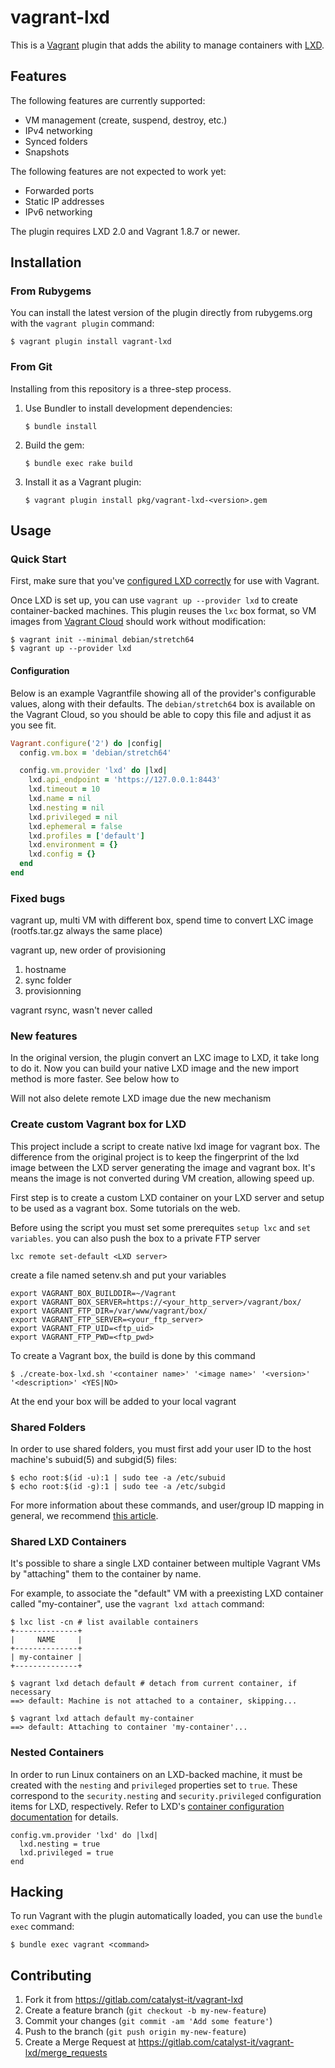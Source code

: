 # vagrant-lxd

This is a [Vagrant][] plugin that adds the ability to manage containers
with [LXD][].

[Vagrant]: https://www.vagrantup.com/
[LXD]: https://linuxcontainers.org/lxd/

## Features

The following features are currently supported:

 - VM management (create, suspend, destroy, etc.)
 - IPv4 networking
 - Synced folders
 - Snapshots

The following features are not expected to work yet:

 - Forwarded ports
 - Static IP addresses
 - IPv6 networking

The plugin requires LXD 2.0 and Vagrant 1.8.7 or newer.

## Installation

### From Rubygems

You can install the latest version of the plugin directly from
rubygems.org with the `vagrant plugin` command:

    $ vagrant plugin install vagrant-lxd

### From Git

Installing from this repository is a three-step process.

 1. Use Bundler to install development dependencies:
    
        $ bundle install
    
 2. Build the gem:
    
        $ bundle exec rake build
    
 3. Install it as a Vagrant plugin:
    
        $ vagrant plugin install pkg/vagrant-lxd-<version>.gem

## Usage

### Quick Start

First, make sure that you've [configured LXD correctly][setting-up-lxd]
for use with Vagrant.

Once LXD is set up, you can use `vagrant up --provider lxd` to create
container-backed machines. This plugin reuses the `lxc` box format, so
VM images from [Vagrant Cloud][cloud] should work without modification:

    $ vagrant init --minimal debian/stretch64
    $ vagrant up --provider lxd

[setting-up-lxd]: doc/setting-up-lxd.md
[cloud]: https://app.vagrantup.com/boxes/search?provider=lxc

#### Configuration

Below is an example Vagrantfile showing all of the provider's
configurable values, along with their defaults. The `debian/stretch64`
box is available on the Vagrant Cloud, so you should be able to copy
this file and adjust it as you see fit.

``` ruby
Vagrant.configure('2') do |config|
  config.vm.box = 'debian/stretch64'

  config.vm.provider 'lxd' do |lxd|
    lxd.api_endpoint = 'https://127.0.0.1:8443'
    lxd.timeout = 10
    lxd.name = nil
    lxd.nesting = nil
    lxd.privileged = nil
    lxd.ephemeral = false
    lxd.profiles = ['default']
    lxd.environment = {}
    lxd.config = {}
  end
end
```

### Fixed bugs

vagrant up, multi VM with different box, spend time to convert LXC image (rootfs.tar.gz always the same place)

vagrant up, new order of provisioning
 1. hostname
 2. sync folder
 3. provisionning

vagrant rsync, wasn't never called

### New features

In the original version, the plugin convert an LXC image to LXD, it take long to do it. Now you can build your native LXD image and the new import method is more faster. See below how to

Will not also delete remote LXD image due the new mechanism

### Create custom Vagrant box for LXD

This project include a script to create native lxd image for vagrant box. The difference from the original project is to keep the fingerprint of the lxd image between the LXD server generating the image and vagrant box. It's means the image is not converted during VM creation, allowing speed up.

First step is to create a custom LXD container on your LXD server and setup to be used as a vagrant box. Some tutorials on the web.

Before using the script you must set some prerequites `setup lxc` and `set variables`. you can also push the box to a private FTP server

    lxc remote set-default <LXD server>

create a file named setenv.sh and put your variables

    export VAGRANT_BOX_BUILDDIR=~/Vagrant
    export VAGRANT_BOX_SERVER=https://<your_http_server>/vagrant/box/
    export VAGRANT_FTP_DIR=/var/www/vagrant/box/
    export VAGRANT_FTP_SERVER=<your_ftp_server>
    export VAGRANT_FTP_UID=<ftp_uid>
    export VAGRANT_FTP_PWD=<ftp_pwd>

To create a Vagrant box, the build is done by this command

    $ ./create-box-lxd.sh '<container name>' '<image name>' '<version>' '<description>' <YES|NO>

At the end your box will be added to your local vagrant

### Shared Folders

In order to use shared folders, you must first add your user ID to the
host machine's subuid(5) and subgid(5) files:

    $ echo root:$(id -u):1 | sudo tee -a /etc/subuid
    $ echo root:$(id -g):1 | sudo tee -a /etc/subgid

For more information about these commands, and user/group ID mapping in
general, we recommend [this article][1].

[1]: https://insights.ubuntu.com/2017/06/15/custom-user-mappings-in-lxd-containers/

### Shared LXD Containers

It's possible to share a single LXD container between multiple Vagrant
VMs by "attaching" them to the container by name.

For example, to associate the "default" VM with a preexisting LXD
container called "my-container", use the `vagrant lxd attach` command:

    $ lxc list -cn # list available containers
    +--------------+
    |     NAME     |
    +--------------+
    | my-container |
    +--------------+

    $ vagrant lxd detach default # detach from current container, if necessary
    ==> default: Machine is not attached to a container, skipping...

    $ vagrant lxd attach default my-container
    ==> default: Attaching to container 'my-container'...

### Nested Containers

In order to run Linux containers on an LXD-backed machine, it must be
created with the `nesting` and `privileged` properties set to `true`.
These correspond to the `security.nesting` and `security.privileged`
configuration items for LXD, respectively. Refer to LXD's [container
configuration documentation][docs] for details.

    config.vm.provider 'lxd' do |lxd|
      lxd.nesting = true
      lxd.privileged = true
    end

[docs]: https://lxd.readthedocs.io/en/latest/containers/

## Hacking

To run Vagrant with the plugin automatically loaded, you can use the
`bundle exec` command:

    $ bundle exec vagrant <command>

## Contributing

 1. Fork it from <https://gitlab.com/catalyst-it/vagrant-lxd>
 2. Create a feature branch (`git checkout -b my-new-feature`)
 3. Commit your changes (`git commit -am 'Add some feature'`)
 4. Push to the branch (`git push origin my-new-feature`)
 5. Create a Merge Request at <https://gitlab.com/catalyst-it/vagrant-lxd/merge_requests>
